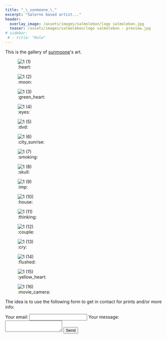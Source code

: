```yaml
---
title: "_\_sunmoone_\_"
excerpt: "Salerno based artist..."
header:
  overlay_image: /assets/images/salmolebon/logo salmolebon.jpg
  teaser: /assets/images/salmolebon/logo salmolebon - preview.jpg
# sidebar:
 # - title: "Role"
---
```


This is the gallery of [sunmoone](https://www.instagram.com/_sunmoone_/)'s art.

<figure>
  <img src="/assets/images/salmolebon/1 (1).png" alt="1 (1)">
  <figcaption> :heart: </figcaption>
</figure>

<figure>
  <img src="/assets/images/salmolebon/1 (2).png" alt="1 (2)">
  <figcaption> :moon: </figcaption>
</figure>

<figure>
  <img src="/assets/images/salmolebon/1 (3).png" alt="1 (3)">
  <figcaption> :green_heart: </figcaption>
</figure>

<figure>
  <img src="/assets/images/salmolebon/1 (4).png" alt="1 (4)">
  <figcaption> :eyes: </figcaption>
</figure>

<figure>
  <img src="/assets/images/salmolebon/1 (5).png" alt="1 (5)">
  <figcaption> :dvd: </figcaption>
</figure>

<figure>
  <img src="/assets/images/salmolebon/1 (6).png" alt="1 (6)">
  <figcaption> :city_sunrise: </figcaption>
</figure>

<figure>
  <img src="/assets/images/salmolebon/1 (7).png" alt="1 (7)">
  <figcaption> :smoking: </figcaption>
</figure>

<figure>
  <img src="/assets/images/salmolebon/1 (8).png" alt="1 (8)">
  <figcaption> :skull: </figcaption>
</figure>

<figure>
  <img src="/assets/images/salmolebon/1 (9).png" alt="1 (9)">
  <figcaption> :imp: </figcaption>
</figure>

<figure>
  <img src="/assets/images/salmolebon/1 (10).png" alt="1 (10)">
  <figcaption> :house: </figcaption>
</figure>

<figure>
  <img src="/assets/images/salmolebon/1 (11).png" alt="1 (11)">
  <figcaption> :thinking: </figcaption>
</figure>

<figure>
  <img src="/assets/images/salmolebon/1 (12).png" alt="1 (12)">
  <figcaption> :couple: </figcaption>
</figure>

<figure>
  <img src="/assets/images/salmolebon/1 (13).png" alt="1 (13)">
  <figcaption> :cry: </figcaption>
</figure>

<figure>
  <img src="/assets/images/salmolebon/1 (14).png" alt="1 (14)">
  <figcaption> :flushed: </figcaption>
</figure>

<figure>
  <img src="/assets/images/salmolebon/1 (15).png" alt="1 (15)">
  <figcaption> :yellow_heart: </figcaption>
</figure>

<figure>
  <img src="/assets/images/salmolebon/1 (16).png" alt="1 (16)">
  <figcaption> :movie_camera: </figcaption>
</figure>


The idea is to use the following form to get in contact for prints and/or more info:
 
<form
  action="https://formspree.io/f/xyzdgpzw"
  method="POST"
>
  <label>
    Your email:
    <input type="email" name="email">
  </label>
  <label>
    Your message:
    <textarea name="message"></textarea>
  </label>
  <!-- your other form fields go here -->
  <button type="submit">Send</button>
</form>


